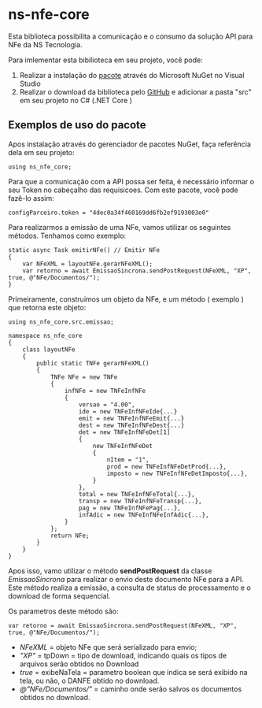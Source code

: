 # ns-nfe-core

Esta biblioteca possibilita a comunicação e o consumo da solução API para NFe da NS Tecnologia.

Para imlementar esta bibilioteca em seu projeto, você pode:

1. Realizar a instalação do [pacote](https://www.nuget.org/packages/ns-nfe-core/1.0.5?_src=template) através do Microsoft NuGet no Visual Studio
2. Realizar o download da biblioteca pelo [GitHub](https://github.com/konflanzzz/ns-nfe-core/archive/refs/heads/main.zip) e adicionar a pasta "src" em seu projeto no C# (.NET Core )

## Exemplos de uso do pacote

Apos instalação através do gerenciador de pacotes NuGet, faça referência dela em seu projeto:

    using ns_nfe_core;

Para que a comunicação com a API possa ser feita, é necessário informar o seu Token no cabeçalho das requisicoes. 
Com este pacote, você pode fazê-lo assim:

    configParceiro.token = "4dec0a34f460169dd6fb2ef9193003e0"

Para realizarmos a emissão de uma NFe, vamos utilizar os seguintes métodos. Tenhamos como exemplo:

    static async Task emitirNFe() // Emitir NFe
    {
        var NFeXML = layoutNFe.gerarNFeXML();
        var retorno = await EmissaoSincrona.sendPostRequest(NFeXML, "XP", true, @"NFe/Documentos/");
    }

Primeiramente, construimos um objeto da NFe, e um método ( exemplo ) que retorna este objeto:

    using ns_nfe_core.src.emissao;
    
    namespace ns_nfe_core
    {
        class layoutNFe
        {
            public static TNFe gerarNFeXML()
            {
                TNFe NFe = new TNFe
                {
                    infNFe = new TNFeInfNFe
                    {
                        versao = "4.00",
                        ide = new TNFeInfNFeIde{...}
                        emit = new TNFeInfNFeEmit{...}
                        dest = new TNFeInfNFeDest{...}
                        det = new TNFeInfNFeDet[1]
                        {
                            new TNFeInfNFeDet
                            {
                                nItem = "1",
                                prod = new TNFeInfNFeDetProd{...},
                                imposto = new TNFeInfNFeDetImposto{...},
                            }
                        },
                        total = new TNFeInfNFeTotal{...},
                        transp = new TNFeInfNFeTransp{...},
                        pag = new TNFeInfNFePag{...},
                        infAdic = new TNFeInfNFeInfAdic{...},
                    }
                };
                return NFe;
            }
        }
    }
Apos isso, vamo utilizar o método **sendPostRequest** da classe *EmissaoSincrona* para realizar o envio deste documento NFe para a API.
Este método realiza a emissão, a consulta de status de processamento e o download de forma sequencial.

Os parametros deste método são:

    var retorno = await EmissaoSincrona.sendPostRequest(NFeXML, "XP", true, @"NFe/Documentos/");
    
+ *NFeXML* = objeto NFe que será serializado para envio;
+ *"XP"* = tpDown = tipo de download, indicando quais os tipos de arquivos serão obtidos no Download
+ *true* = exibeNaTela = parametro boolean que indica se será exibido na tela, ou não, o DANFE obtido no download.
+ *@"NFe/Documentos/"* = caminho onde serão salvos os documentos obtidos no download.



